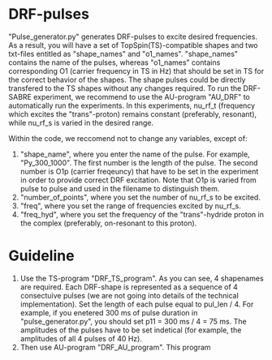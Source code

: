 # DRF-pulses

"Pulse_generator.py" generates DRF-pulses to excite desired frequencies. As a result, you will have a set of TopSpin(TS)-compatible shapes and two txt-files entitled as "shape_names" and "o1_names". "shape_names" contains the name of the pulses, whereas "o1_names" contains corresponding O1 (carrier frequency in TS in Hz) that should be set in TS for the correct behavior of the shapes. The shape pulses could be directly transfered to the TS shapes without any changes required. To run the DRF-SABRE experiment, we recommend to use the AU-program "AU_DRF" to automatically run the experiments. In this experiments, nu_rf_t (frequency which excites the "trans"-proton) remains constant (preferably, resonant), while nu_rf_s is varied in the desired range.

Within the code, we reccomend not to change any variables, except of:
1) "shape_name", where you enter the name of the pulse. For example, "Py_300_1000". The first number is the length of the pulse. The second number is O1p (carrier freqeuncy) that have to be set in the experiment in order to provide correct DRF excitation. Note that O1p is varied from pulse to pulse and used in the filename to distinguish them.
2) "number_of_points", where you set the number of nu_rf_s to be excited.
3) "freq", where you set the range of frequencies excited by nu_rf_s.
4) "freq_hyd", where you set the frequency of the "trans"-hydride proton in the complex (preferably, on-resonant to this proton).

# Guideline
1) Use the TS-program "DRF_TS_program". As you can see, 4 shapenames are required. Each DRF-shape is represented as a sequence of 4 consectuive pulses (we are not going into details of the technical implementation). Set the length of each pulse equal to pul_len / 4. For example, if you enetered 300 ms of pulse duration in "pulse_generator.py", you should set p11 = 300 ms / 4 = 75 ms. The amplitudes of the pulses have to be set indetical (for example, the amplitudes of all 4 pulses of 40 Hz).
2) Then use AU-program "DRF_AU_program". This program 
